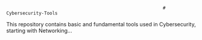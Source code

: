                                                               # Cybersecurity-Tools


This repository contains basic and fundamental tools used in Cybersecurity, starting with Networking...
